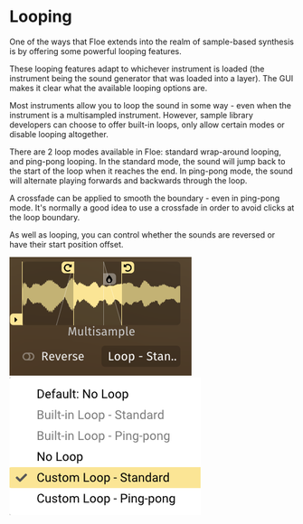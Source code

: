 <!--
SPDX-FileCopyrightText: 2025 Sam Windell
SPDX-License-Identifier: GPL-3.0-or-later
-->

# Looping

One of the ways that Floe extends into the realm of sample-based synthesis is by offering some powerful looping features.

These looping features adapt to whichever instrument is loaded (the instrument being the sound generator that was loaded into a layer). The GUI makes it clear what the available looping options are. 

Most instruments allow you to loop the sound in some way - even when the instrument is a multisampled instrument. However, sample library developers can choose to offer built-in loops, only allow certain modes or disable looping altogether.

There are 2 loop modes available in Floe: standard wrap-around looping, and ping-pong looping. In the standard mode, the sound will jump back to the start of the loop when it reaches the end. In ping-pong mode, the sound will alternate playing forwards and backwards through the loop. 

A crossfade can be applied to smooth the boundary - even in ping-pong mode. It's normally a good idea to use a crossfade in order to avoid clicks at the loop boundary.

As well as looping, you can control whether the sounds are reversed or have their start position offset.

![Loop GUI](../images/loop-gui.png)
![Loop Mode Menu](../images/loop-mode-menu.png)
